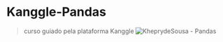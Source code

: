 # Kanggle-Pandas
>curso guiado pela plataforma Kanggle
![KheprydeSousa - Pandas](https://user-images.githubusercontent.com/68934855/209826449-36e788f6-490c-42d0-a129-86069c0d6181.png)
